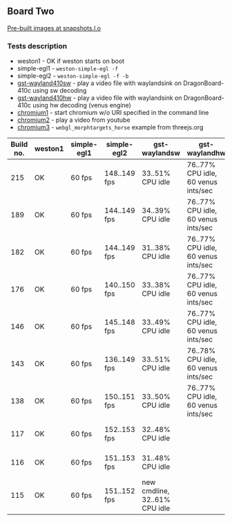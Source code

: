 ## Board Two
[Pre-built images at snapshots.l.o](http://snapshots.linaro.org/openembedded/pre-built/lhg/morty/dragonboard-410c/latest/rpb-wayland/)

### Tests description
* weston1 - OK if weston starts on boot
* simple-egl1 - `weston-simple-egl -f`
* simple-egl2 - `weston-simple-egl -f -b`
* [gst-wayland410sw](gst-wayland410sw.md) - play a video file with waylandsink on DragonBoard-410c using sw decoding
* [gst-wayland410hw](gst-wayland410hw.md) - play a video file with waylandsink on DragonBoard-410c using hw decoding (venus engine)
* [chromium1](chromium1.md) - start chromium w/o URI specified in the command line
* [chromium2](chromium2.md) - play a video from youtube
* [chromium3](chromium3.md) - `webgl_morphtargets_horse` example from threejs.org

| Build no. | weston1 | simple-egl1 | simple-egl2 | gst-waylandsw | gst-waylandhw  | chromium1 | chromium2 | chromium3 |
| --- | --- | --- | --- | --- | --- | --- | --- | --- |
| 215 | OK | 60 fps | 148..149 fps | 33..51% CPU idle | 76..77% CPU idle, 60 venus ints/sec | OK | 16..34% CPU idle | NG: "Rats! WebGL hit a snag"  |
| 189 | OK | 60 fps | 144..149 fps | 34..39% CPU idle | 76..77% CPU idle, 60 venus ints/sec | OK | 19..47% CPU idle | NG: "Rats! WebGL hit a snag"  |
| 182 | OK | 60 fps | 144..149 fps | 31..38% CPU idle | 76..77% CPU idle, 60 venus ints/sec | OK | 26..56% CPU idle | NG: "Rats! WebGL hit a snag"  |
| 176 | OK | 60 fps | 140..150 fps | 33..38% CPU idle | 76..77% CPU idle, 60 venus ints/sec | OK | 19..53% CPU idle | NG: GPU process silently crashes |
| 146 | OK | 60 fps | 145..148 fps | 33..49% CPU idle | 76..77% CPU idle, 60 venus ints/sec | OK | 16..50% CPU idle | NG: "Rats! WebGL hit a snag" |
| 143 | OK | 60 fps | 136..149 fps | 33..51% CPU idle | 76..78% CPU idle, 60 venus ints/sec | OK | 35..49% CPU idle | NG: "Rats! WebGL hit a snag" |
| 138 | OK | 60 fps | 150..151 fps | 33..50% CPU idle | 76..77% CPU idle, 60 venus ints/sec | OK | 17..34% CPU idle | 18..20 fps, 74..83% CPU idle |
| 117 | OK | 60 fps | 152..153 fps | 32..48% CPU idle | | OK | 35..57% CPU idle | 18..20 fps, 52..84% CPU idle |
| 116 | OK | 60 fps | 151..153 fps | 31..48% CPU idle | | OK | 37..62% CPU idle | 18..20 fps, 62..83% CPU idle |
| 115 | OK | 60 fps | 151..152 fps | new cmdline, 32..61% CPU idle | | OK | 33..60% CPU idle | 18..21 fps, 64..83% CPU idle |
